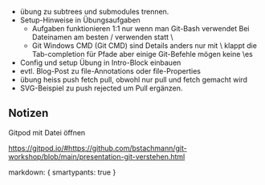  * übung zu subtrees und submodules trennen.
 * Setup-Hinweise in Übungsaufgaben
   - Aufgaben funktionieren 1:1 nur wenn man Git-Bash verwendet
     Bei Dateinamen am besten / verwenden statt \
   - Git Windows CMD (Git CMD) sind Details anders
     nur mit \ klappt die Tab-completion für Pfade
     aber einige Git-Befehle mögen keine \es
  * Config und setup Übung in Intro-Block einbauen
  * evtl. Blog-Post zu file-Annotations oder file-Properties
  * übung heiss push fetch pull, obwohl nur pull und fetch gemacht wird
  * SVG-Beispiel zu push rejected um Pull ergänzen.


   ## Notizen

  Gitpod mit Datei öffnen
  
  https://gitpod.io/#https://github.com/bstachmann/git-workshop/blob/main/presentation-git-verstehen.html

   markdown: {
    smartypants: true
  }